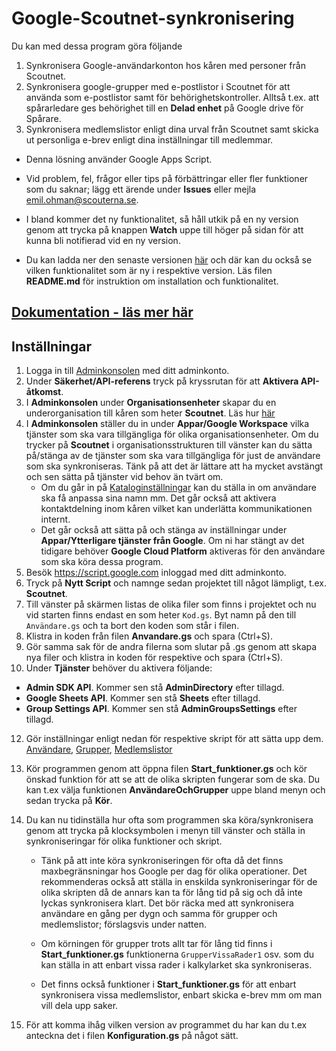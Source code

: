 # Google-Scoutnet-synkronisering
Du kan med dessa program göra följande
1. Synkronisera Google-användarkonton hos kåren med personer från Scoutnet.
2. Synkronisera google-grupper med e-postlistor i Scoutnet för att använda som e-postlistor
   samt för behörighetskontroller. Alltså t.ex. att spårarledare ges behörighet till en 
   **Delad enhet** på Google drive för Spårare.
3. Synkronisera medlemslistor enligt dina urval från Scoutnet samt skicka ut personliga
   e-brev enligt dina inställningar till medlemmar.

- Denna lösning använder Google Apps Script.

- Vid problem, fel, frågor eller tips på förbättringar eller fler funktioner som du saknar;
  lägg ett ärende under **Issues** eller mejla emil.ohman@scouterna.se.

- I bland kommer det ny funktionalitet, så håll utkik på en ny version genom att trycka på
  knappen **Watch** uppe till höger på sidan för att kunna bli notifierad vid en ny version.

- Du kan ladda ner den senaste versionen 
  [här](https://github.com/Scouterna/Google-Scoutnet-synk/releases/latest) och där kan 
  du också se vilken funktionalitet som är ny i respektive version. Läs filen **README.md**
  för instruktion om installation och funktionalitet.

## [Dokumentation - läs mer här](https://github.com/Scouterna/Google-Scoutnet-synk/wiki)

## Inställningar
1. Logga in till [Adminkonsolen](https://admin.google.com/) med ditt adminkonto.
1. Under **Säkerhet/API-referens** tryck på kryssrutan för att **Aktivera API-åtkomst**.
1. I **Adminkonsolen** under **Organisationsenheter** skapar du en underorganisation till
   kåren som heter **Scoutnet**. Läs hur [här](https://support.google.com/a/answer/182537?hl=sv)
2. I **Adminkonsolen** ställer du in under **Appar/Google Workspace** vilka tjänster som ska
   vara tillgängliga för olika organisationsenheter. Om du trycker på **Scoutnet** i
   organisationsstrukturen till vänster kan du sätta på/stänga av de tjänster som ska vara
   tillgängliga för just de användare som ska synkroniseras. Tänk på att det är lättare att ha
   mycket avstängt och sen sätta på tjänster vid behov än tvärt om.
   - Om du går in på [Kataloginställningar](https://admin.google.com/ac/appsettings/986128716205)
   kan du ställa in om användare ska få anpassa sina namn mm.
   Det går också att aktivera kontaktdelning inom kåren vilket kan underlätta kommunikationen internt.
   - Det går också att sätta på och stänga av inställningar under
   **Appar/Ytterligare tjänster från Google**.
   Om ni har stängt av det tidigare behöver **Google Cloud Platform** aktiveras för den användare som
   ska köra dessa program.
3. Besök https://script.google.com inloggad med ditt adminkonto.
4. Tryck på **Nytt Script** och namnge sedan projektet till något lämpligt, t.ex. **Scoutnet**.
5. Till vänster på skärmen listas de olika filer som finns i projektet och nu vid starten finns endast
   en som heter `Kod.gs`. Byt namn på den till `Användare.gs` och ta bort den koden som står i filen.
6. Klistra in koden från filen **Anvandare.gs** och spara (Ctrl+S).
7. Gör samma sak för de andra filerna som slutar på .gs genom att skapa nya filer och klistra in
   koden för respektive och spara (Ctrl+S).
8.  Under **Tjänster** behöver du aktivera följande:
   - **Admin SDK API**. Kommer sen stå **AdminDirectory** efter tillagd.
   - **Google Sheets API**. Kommer sen stå **Sheets** efter tillagd.
   - **Group Settings API**. Kommer sen stå **AdminGroupsSettings** efter tillagd.
12. Gör inställningar enligt nedan för respektive skript för att sätta upp dem.
   [Användare](https://github.com/Scouterna/Google-Scoutnet-synk/wiki/Manual-Användare#inställningar-för-att-komma-igång-i-konfigurationgs), 
   [Grupper](https://github.com/Scouterna/Google-Scoutnet-synk/wiki/Manual-Grupper#inställningar-för-att-komma-igång-i-konfigurationgs), [Medlemslistor](https://github.com/Scouterna/Google-Scoutnet-synk/wiki/Manual-Medlemslistor#inställningar-för-att-komma-igång-i-konfigurationgs)
13. Kör programmen genom att öppna filen **Start_funktioner.gs** och kör önskad funktion för att
    se att de olika skripten fungerar som de ska. Du kan t.ex välja funktionen
    **AnvändareOchGrupper** uppe bland menyn och sedan trycka på **Kör**.
14. Du kan nu tidinställa hur ofta som programmen ska köra/synkronisera genom att trycka på
    klocksymbolen i menyn till vänster och ställa in synkroniseringar för olika funktioner och skript.
    
    - Tänk på att inte köra synkroniseringen för ofta då det finns maxbegränsningar hos Google per
   dag för olika operationer. Det rekommenderas också att ställa in enskilda synkroniseringar för
   de olika skripten då de annars kan ta för lång tid på sig och då inte lyckas synkronisera klart.
   Det bör räcka med att synkronisera användare en gång per dygn och samma för grupper och
   medlemslistor; förslagsvis under natten.
    
    - Om körningen för grupper trots allt tar för lång tid finns i **Start_funktioner.gs**
   funktionerna `GrupperVissaRader1` osv. som du kan ställa in att enbart vissa rader i
   kalkylarket ska synkroniseras.
    
    - Det finns också funktioner i **Start_funktioner.gs** för att enbart synkronisera vissa
   medlemslistor, enbart skicka e-brev mm om man vill dela upp saker.
15. För att komma ihåg vilken version av programmet du har kan du t.ex anteckna det i filen
   **Konfiguration.gs** på något sätt.
